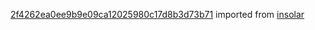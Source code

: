 [2f4262ea0ee9b9e09ca12025980c17d8b3d73b71](https://github.com/insolar/insolar/commit/2f4262ea0ee9b9e09ca12025980c17d8b3d73b71) imported from [insolar](https://github.com/insolar/insolar)
